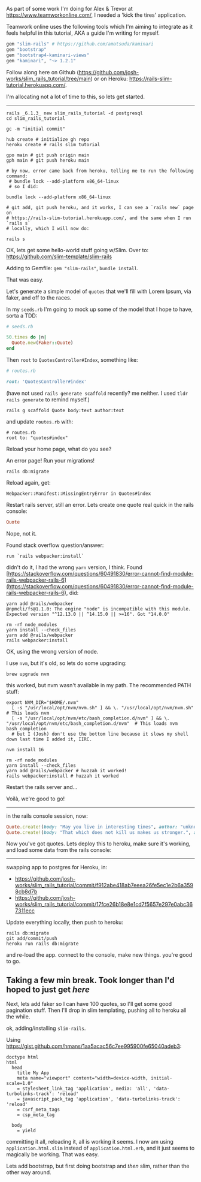 As part of some work I'm doing for Alex & Trevor at https://www.teamworkonline.com/, I needed a 'kick the tires' application.

Teamwork online uses the following tools which I'm aiming to integrate as it feels helpful in this tutorial, AKA a guide I'm writing for myself.


```ruby
gem "slim-rails" # https://github.com/amatsuda/kaminari
gem "bootstrap"
gem "bootstrap4-kaminari-views"
gem "kaminari", "~> 1.2.1"

```

Follow along here on Github (https://github.com/josh-works/slim_rails_tutorial/tree/main) or on Heroku: https://rails-slim-tutorial.herokuapp.com/.

I'm allocating not a lot of time to this, so lets get started.

---------------

```shell
rails _6.1.3_ new slim_rails_tutorial -d postgresql
cd slim_rails_tutorial

gc -m "initial commit"

hub create # initialize gh repo
heroku create # rails slim tutorial

gpo main # git push origin main
gph main # git push heroku main

# by now, error came back from heroku, telling me to run the following command:
 # bundle lock --add-platform x86_64-linux
 # so I did:
 
bundle lock --add-platform x86_64-linux

# git add, git push heroku, and it works, I can see a `rails new` page on 
# https://rails-slim-tutorial.herokuapp.com/, and the same when I run `rails s`
# locally, which I will now do:

rails s
```

OK, lets get some hello-world stuff going w/Slim. Over to: https://github.com/slim-template/slim-rails

Adding to Gemfile: `gem "slim-rails"`, `bundle install`.

That was easy. 

Let's generate a simple model of `quotes` that we'll fill with Lorem Ipsum, via faker, and off to the races.

In my `seeds.rb` I'm going to mock up some of the model that I hope to have, sorta a TDD:

```ruby
# seeds.rb

50.times do |n|
  Quote.new(Faker::Quote)
end
```

Then `root` to `QuotesController#Index`, something like:

```ruby
# routes.rb

root: 'QuotesController#index'
```

(have not used `rails generate scaffold` recently? me neither. I used `tldr rails generate` to remind myself.)

```
rails g scaffold Quote body:text author:text
```

and update `routes.rb` with:

```
# routes.rb
root to: "quotes#index"
```
Reload your home page, what do you see?

An error page! Run your migrations!

```
rails db:migrate
```

Reload again, get:

```
Webpacker::Manifest::MissingEntryError in Quotes#index
```
Restart rails server, still an error. Lets create one quote real quick in the rails console:

```ruby
Quote
```

Nope, not it. 

Found stack overflow question/answer:

```
run `rails webpacker:install`
```

didn't do it, I had the wrong `yarn` version, I think. Found [https://stackoverflow.com/questions/60491830/error-cannot-find-module-rails-webpacker-rails-6](https://stackoverflow.com/questions/60491830/error-cannot-find-module-rails-webpacker-rails-6), did:

```
yarn add @rails/webpacker
@npmcli/fs@1.1.0: The engine "node" is incompatible with this module. Expected version "^12.13.0 || ^14.15.0 || >=16". Got "14.0.0"

rm -rf node_modules
yarn install --check_files
yarn add @rails/webpacker
rails webpacker:install

```

OK, using the wrong version of node. 

I use `nvm`, but it's old, so lets do some upgrading:

```
brew upgrade nvm
```
this worked, but nvm wasn't available in my path. The recommended PATH stuff:

```
export NVM_DIR="$HOME/.nvm"
  [ -s "/usr/local/opt/nvm/nvm.sh" ] && \. "/usr/local/opt/nvm/nvm.sh"  # This loads nvm
  [ -s "/usr/local/opt/nvm/etc/bash_completion.d/nvm" ] && \. "/usr/local/opt/nvm/etc/bash_completion.d/nvm"  # This loads nvm bash_completion 
  # but I (Josh) don't use the bottom line because it slows my shell down last time I added it, IIRC.

```
```shell
nvm install 16

rm -rf node_modules
yarn install --check_files
yarn add @rails/webpacker # huzzah it worked!
rails webpacker:install # huzzah it worked
```


Restart the rails server and...

Voilà, we're good to go!

---------------

in the rails console session, now:

```ruby
Quote.create!(body: "May you live in interesting times", author: "unknown")
Quote.create!(body: "That which does not kill us makes us stronger.", author: "Friedrich Nietzsche")
```

Now you've got quotes. Lets deploy this to heroku, make sure it's working, and load some data from the rails console:

----------

swapping app to postgres for Heroku, in:

- https://github.com/josh-works/slim_rails_tutorial/commit/f912abe418ab7eeea26fe5ec1e2b6a3598cb8d7b
- https://github.com/josh-works/slim_rails_tutorial/commit/17fce26b18e8e1cd7f5657e297e0abc367311ecc


Update everything locally, then push to heroku:
```
rails db:migrate
git add/commit/push
heroku run rails db:migrate
```

and re-load the app. connect to the console, make new things. you're good to go.

Taking a few min break. Took longer than I'd hoped to just get _here_
------------------

Next, lets add faker so I can have 100 quotes, so I'll get some good pagination stuff. Then I'll drop in slim templating, pushing all to heroku all the while.

ok, adding/installing `slim-rails`.

Using https://gist.github.com/hmans/1aa5acac56c7ee995900fe65040adeb3:

```
doctype html
html
  head
    title My App
    meta name="viewport" content="width=device-width, initial-scale=1.0"
    = stylesheet_link_tag 'application', media: 'all', 'data-turbolinks-track': 'reload'
    = javascript_pack_tag 'application', 'data-turbolinks-track': 'reload'
    = csrf_meta_tags
    = csp_meta_tag

  body
    = yield
```

committing it all, reloading it, all is working it seems. I now am using `application.html.slim` instead of `application.html.erb`, and it just seems to magically be working. That was easy.

Lets add bootstrap, but first doing bootstrap and _then_ slim, rather than the other way around.

